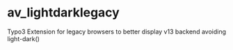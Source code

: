 # av_lightdarklegacy
Typo3 Extension for legacy browsers to better display v13 backend avoiding light-dark()

